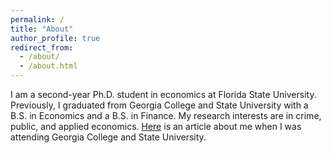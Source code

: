 ```yaml
---
permalink: /
title: "About"
author_profile: true
redirect_from: 
  - /about/
  - /about.html
---
```


<section id="about-me">
  <p>
    I am a second-year Ph.D. student in economics at Florida State University. 
    Previously, I graduated from Georgia College and State University with a B.S. in Economics and a B.S. in Finance. 
    My research interests are in crime, public, and applied economics. 
    <a href="https://frontpage.gcsu.edu/node/14695" target="_blank">Here</a> is an article about me when I was attending Georgia College and State University.
  </p>
</section>



